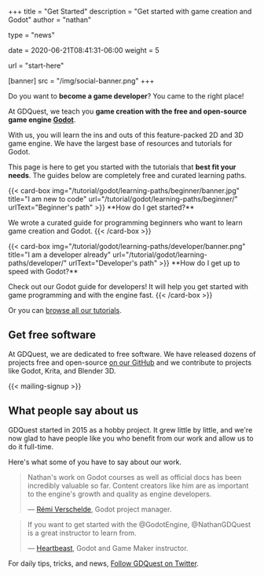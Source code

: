 +++
title = "Get Started"
description = "Get started with game creation and Godot"
author = "nathan"

type = "news"

date = 2020-06-21T08:41:31-06:00
weight = 5

url = "start-here"

[banner]
src = "/img/social-banner.png"
+++

Do you want to **become a game developer**? You came to the right place!

At GDQuest, we teach you **game creation with the free and open-source game engine [Godot](https://godotengine.org/)**. 

With us, you will learn the ins and outs of this feature-packed 2D and 3D game engine. We have the largest base of resources and tutorials for Godot.

This page is here to get you started with the tutorials that **best fit your needs**. The guides below are completely free and curated learning paths.

<div class="content-grid">
<div class="item">
{{< card-box 
img="/tutorial/godot/learning-paths/beginner/banner.jpg"
title="I am new to code" 
url="/tutorial/godot/learning-paths/beginner/" 
urlText="Beginner's path" >}}
**How do I get started?**

We wrote a curated guide for programming beginners who want to learn game creation and Godot.
{{< /card-box >}}
</div>

<div class="item">
{{< card-box 
img="/tutorial/godot/learning-paths/developer/banner.png" 
title="I am a developer already" 
url="/tutorial/godot/learning-paths/developer/" 
urlText="Developer's path" >}}
**How do I get up to speed with Godot?**

Check out our Godot guide for developers! It will help you get started with game programming and with the engine fast.
{{< /card-box >}}
</div>
</div>

Or you can [browse all our tutorials](/tutorial).

## Get free software

At GDQuest, we are dedicated to free software. We have released dozens of projects free and open-source [on our GitHub](https://github.com/GDQuest/) and we contribute to projects like Godot, Krita, and Blender 3D.

<div>
<div class="card-box">
{{< mailing-signup >}}
</div>
</div>

## What people say about us

GDQuest started in 2015 as a hobby project. It grew little by little, and we're now glad to have people like you who benefit from our work and allow us to do it full-time.

Here's what some of you have to say about our work.

> Nathan's work on Godot courses as well as official docs has been incredibly valuable so far.
> Content creators like him are as important to the engine's growth and quality as engine
> developers.
>
> — [Rémi Verschelde](https://twitter.com/akien), Godot project manager.


> If you want to get started with the @GodotEngine, @NathanGDQuest is a great instructor to learn from.
>
> — [Heartbeast](https://www.youtube.com/user/uheartbeast), Godot and Game Maker instructor.

For daily tips, tricks, and news, [Follow GDQuest on Twitter](https://twitter.com/NathanGDQuest).


<!-- Join us: click here to join the GDQuest newsletter. That way, you won't miss any new tutorial, course, or open-source project we release. We also share tips and tricks there. You can unsubscribe anytime. -->

